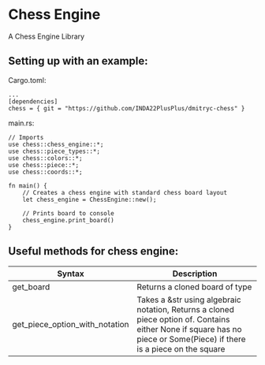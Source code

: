 # Chess Engine
A Chess Engine Library

## Setting up with an example:

Cargo.toml:

    ...
    [dependencies]
    chess = { git = "https://github.com/INDA22PlusPlus/dmitryc-chess" }

main.rs:
    
    // Imports
    use chess::chess_engine::*;
    use chess::piece_types::*;
    use chess::colors::*;
    use chess::piece::*;
    use chess::coords::*;

    fn main() {
        // Creates a chess engine with standard chess board layout
        let chess_engine = ChessEngine::new();

        // Prints board to console
        chess_engine.print_board()
    }

## Useful methods for chess engine:

| Syntax                            | Description                               |
| -----------                       | -----------                               |
| get_board                         | Returns a cloned board of type            |
| get_piece_option_with_notation    | Takes a &str using algebraic notation, Returns a cloned piece option of. Contains either None if square has no piece or Some(Piece) if there is a piece on the square |
